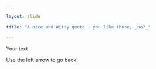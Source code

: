 ```yaml
---

layout: slide

title: "A nice and Witty quote - you like those, _no?_"

---
```

Your text

Use the left arrow to go back!
